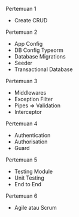 Pertemuan 1
- Create CRUD

Pertemuan 2
- App Config
- DB Config Typeorm
- Database Migrations
- Seeder
- Transactional Database

Pertemuan 3
- Middlewares
- Exception Filter
- Pipes => Validation
- Interceptor

Pertemuan 4
- Authentication
- Authorisation
- Guard

Pertemuan 5
- Testing Module
- Unit Testing
- End to End

Pertemuan 6
- Agile atau Scrum
